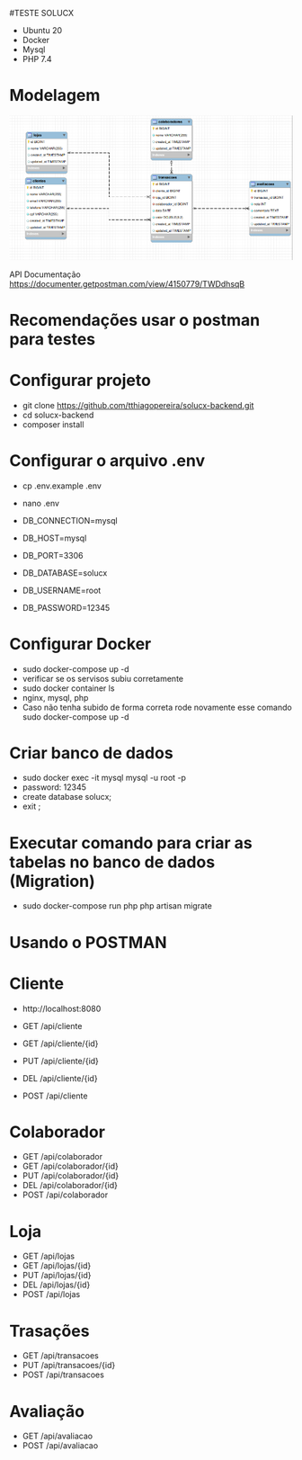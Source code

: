 #TESTE SOLUCX
* Ubuntu 20
* Docker
* Mysql 
* PHP 7.4
# Modelagem
![Alt text](tela%20relacional.png "Title")

API Documentação
https://documenter.getpostman.com/view/4150779/TWDdhsqB

# Recomendações usar o postman para testes

# Configurar projeto

* git clone https://github.com/tthiagopereira/solucx-backend.git
* cd solucx-backend
* composer install

# Configurar o arquivo .env

* cp .env.example .env
* nano .env


* DB_CONNECTION=mysql
* DB_HOST=mysql
* DB_PORT=3306
* DB_DATABASE=solucx
* DB_USERNAME=root
* DB_PASSWORD=12345

# Configurar Docker

* sudo docker-compose up -d
* verificar se os servisos subiu corretamente
* sudo docker container ls
* nginx, mysql, php 
* Caso não tenha subido de forma correta rode novamente esse comando sudo docker-compose up -d

# Criar banco de dados

* sudo docker exec -it mysql mysql -u root -p
* password: 12345
* create database solucx;
* exit ;
  
# Executar comando para criar as tabelas no banco de dados (Migration)

* sudo docker-compose run php php artisan migrate

# Usando o POSTMAN

# Cliente
* http://localhost:8080
  

* GET /api/cliente
* GET /api/cliente/{id}
* PUT /api/cliente/{id}
* DEL /api/cliente/{id}
* POST /api/cliente

# Colaborador

* GET /api/colaborador
* GET /api/colaborador/{id}
* PUT /api/colaborador/{id}
* DEL /api/colaborador/{id}
* POST /api/colaborador

# Loja
* GET /api/lojas
* GET /api/lojas/{id}
* PUT /api/lojas/{id}
* DEL /api/lojas/{id}
* POST /api/lojas
 
# Trasações
* GET /api/transacoes
* PUT /api/transacoes/{id}
* POST /api/transacoes
# Avaliação
* GET /api/avaliacao
* POST /api/avaliacao

